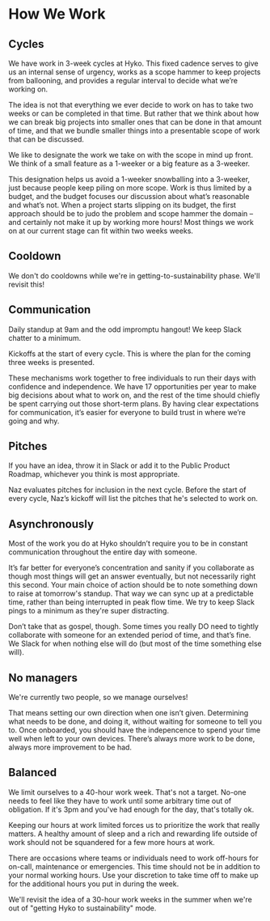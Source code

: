 # How We Work

## Cycles

We have work in 3-week cycles at Hyko. This fixed cadence serves to give us an internal sense of urgency, works as a scope hammer to keep projects from ballooning, and provides a regular interval to decide what we’re working on.

The idea is not that everything we ever decide to work on has to take two weeks or can be completed in that time. But rather that we think about how we can break big projects into smaller ones that can be done in that amount of time, and that we bundle smaller things into a presentable scope of work that can be discussed.

We like to designate the work we take on with the scope in mind up front. We think of a small feature as a 1-weeker or a big feature as a 3-weeker. 

This designation helps us avoid a 1-weeker snowballing into a 3-weeker, just because people keep piling on more scope. Work is thus limited by a budget, and the budget focuses our discussion about what’s reasonable and what’s not. When a project starts slipping on its budget, the first approach should be to judo the problem and scope hammer the domain – and certainly not make it up by working more hours! Most things we work on at our current stage can fit within two weeks weeks.

## Cooldown

We don't do cooldowns while we're in getting-to-sustainability phase. We'll revisit this!

## Communication

Daily standup at 9am and the odd impromptu hangout! We keep Slack chatter to a minimum.

Kickoffs at the start of every cycle. This is where the plan for the coming three weeks is presented.

These mechanisms work together to free individuals to run their days with confidence and independence. We have 17 opportunities per year to make big decisions about what to work on, and the rest of the time should chiefly be spent carrying out those short-term plans. By having clear expectations for communication, it’s easier for everyone to build trust in where we’re going and why.

## Pitches

If you have an idea, throw it in Slack or add it to the Public Product Roadmap, whichever you think is most appropriate.

Naz evaluates pitches for inclusion in the next cycle. Before the start of every cycle, Naz’s kickoff will list the pitches that he's selected to work on.

## Asynchronously

Most of the work you do at Hyko shouldn’t require you to be in constant communication throughout the entire day with someone.

It’s far better for everyone’s concentration and sanity if you collaborate as though most things will get an answer eventually, but not necessarily right this second. Your main choice of action should be to note something down to raise at tomorrow's standup. That way we can sync up at a predictable time, rather than being interrupted in peak flow time. We try to keep Slack pings to a minimum as they're super distracting.

Don’t take that as gospel, though. Some times you really DO need to tightly collaborate with someone for an extended period of time, and that’s fine. We Slack for when nothing else will do (but most of the time something else will).


## No managers

We're currently two people, so we manage ourselves!

That means setting our own direction when one isn’t given. Determining what needs to be done, and doing it, without waiting for someone to tell you to. Once onboarded, you should have the indepencence to spend your time well when left to your own devices. There’s always more work to be done, always more improvement to be had. 

## Balanced

We limit ourselves to a 40-hour work week. That's not a target. No-one needs to feel like they have to work until some arbitrary time out of obligation. If it's 3pm and you've had enough for the day, that's totally ok.

Keeping our hours at work limited forces us to prioritize the work that really matters. A healthy amount of sleep and a rich and rewarding life outside of work should not be squandered for a few more hours at work.

There are occasions where teams or individuals need to work off-hours for on-call, maintenance or emergencies. This time should not be in addition to your normal working hours. Use your discretion to take time off to make up for the additional hours you put in during the week.

We'll revisit the idea of a 30-hour work weeks in the summer when we're out of "getting Hyko to sustainability" mode.
